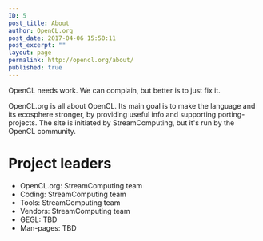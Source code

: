 ```yaml
---
ID: 5
post_title: About
author: OpenCL.org
post_date: 2017-04-06 15:50:11
post_excerpt: ""
layout: page
permalink: http://opencl.org/about/
published: true
---
```

OpenCL needs work. We can complain, but better is to just fix it.

OpenCL.org is all about OpenCL. Its main goal is to make the language and its ecosphere stronger, by providing useful info and supporting porting-projects.
The site is initiated by StreamComputing, but it's run by the OpenCL community.
<h1>Project leaders</h1>
<ul>
 	<li>OpenCL.org: StreamComputing team</li>
 	<li>Coding: StreamComputing team</li>
 	<li>Tools: StreamComputing team</li>
 	<li>Vendors: StreamComputing team</li>
 	<li>GEGL: TBD</li>
 	<li>Man-pages: TBD</li>
</ul>